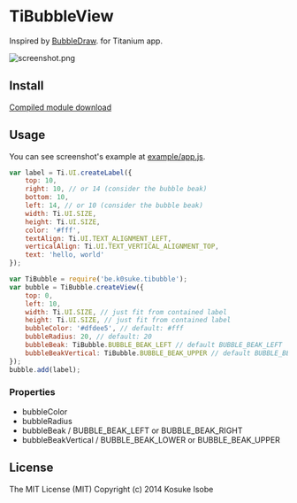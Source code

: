 # TiBubbleView

Inspired by [BubbleDraw](https://github.com/miyakeryo/objc-ryo/tree/master/BubbleDraw/BubbleDraw). for Titanium app.

![screenshot.png](screenshot.png)

## Install

[Compiled module download](be.k0suke.tibubble-iphone-0.1.zip)

## Usage

You can see screenshot's example at [example/app.js](example/app.js).

```javascript
var label = Ti.UI.createLabel({
	top: 10,
	right: 10, // or 14 (consider the bubble beak)
	bottom: 10,
	left: 14, // or 10 (consider the bubble beak)
	width: Ti.UI.SIZE,
	height: Ti.UI.SIZE,
	color: '#fff',
	textAlign: Ti.UI.TEXT_ALIGNMENT_LEFT,
	verticalAlign: Ti.UI.TEXT_VERTICAL_ALIGNMENT_TOP,
	text: 'hello, world'
});

var TiBubble = require('be.k0suke.tibubble');
var bubble = TiBubble.createView({
	top: 0,
	left: 10,
	width: Ti.UI.SIZE, // just fit from contained label
	height: Ti.UI.SIZE, // just fit from contained label
	bubbleColor: '#dfdee5', // default: #fff
	bubbleRadius: 20, // default: 20
	bubbleBeak: TiBubble.BUBBLE_BEAK_LEFT // default BUBBLE_BEAK_LEFT
	bubbleBeakVertical: TiBubble.BUBBLE_BEAK_UPPER // default BUBBLE_BEAK_LOWER
});
bubble.add(label);
```

### Properties

* bubbleColor
* bubbleRadius
* bubbleBeak / BUBBLE_BEAK_LEFT or BUBBLE_BEAK_RIGHT
* bubbleBeakVertical / BUBBLE_BEAK_LOWER or BUBBLE_BEAK_UPPER


## License

The MIT License (MIT) Copyright (c) 2014 Kosuke Isobe
